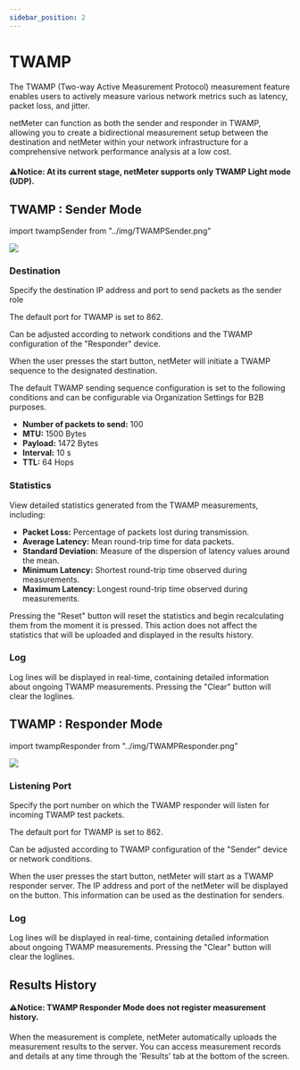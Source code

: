 ```yaml
---
sidebar_position: 2
---
```


# TWAMP

The TWAMP (Two-way Active Measurement Protocol) measurement feature enables users to actively measure 
various network metrics such as latency, packet loss, and jitter.

netMeter can function as both the sender and responder in TWAMP, allowing you to create a bidirectional 
measurement setup between the destination and netMeter within your network infrastructure for a 
comprehensive network performance analysis at a low cost.

#### **⚠︎Notice:** At its current stage, netMeter supports only TWAMP Light mode (UDP).

## TWAMP : Sender Mode

import twampSender from "../img/TWAMPSender.png"

<img src={twampSender} style={{width:380}} />

### Destination

Specify the destination IP address and port to send packets as the sender role

The default port for TWAMP is set to 862.

Can be adjusted according to network conditions and the TWAMP configuration of the "Responder" device.

When the user presses the start button, netMeter will initiate a TWAMP sequence to the designated destination.

The default TWAMP sending sequence configuration is set to the following conditions and can be configurable 
via Organization Settings for B2B purposes.

- **Number of packets to send:** 100
- **MTU:** 1500 Bytes
- **Payload:** 1472 Bytes
- **Interval:** 10 s
- **TTL:** 64 Hops

### Statistics

View detailed statistics generated from the TWAMP measurements, including:

- **Packet Loss:** Percentage of packets lost during transmission.
- **Average Latency:** Mean round-trip time for data packets.
- **Standard Deviation:** Measure of the dispersion of latency values around the mean.
- **Minimum Latency:** Shortest round-trip time observed during measurements.
- **Maximum Latency:** Longest round-trip time observed during measurements.

Pressing the "Reset" button will reset the statistics and begin recalculating them from the moment it is pressed. 
This action does not affect the statistics that will be uploaded and displayed in the results history.

### Log

Log lines will be displayed in real-time, containing detailed information about ongoing TWAMP measurements. 
Pressing the "Clear" button will clear the loglines.

## TWAMP : Responder Mode

import twampResponder from "../img/TWAMPResponder.png"

<img src={twampResponder} style={{width:380}} />

### Listening Port

Specify the port number on which the TWAMP responder will listen for incoming TWAMP test packets.

The default port for TWAMP is set to 862.

Can be adjusted according to TWAMP configuration of the "Sender" device or network conditions.

When the user presses the start button, netMeter will start as a TWAMP responder server. 
The IP address and port of the netMeter will be displayed on the button. This information can be used as the destination for senders.

### Log

Log lines will be displayed in real-time, containing detailed information about ongoing TWAMP measurements. 
Pressing the "Clear" button will clear the loglines.

## Results History

#### **⚠︎Notice:** TWAMP Responder Mode does not register measurement history.

When the measurement is complete, netMeter automatically uploads the measurement results to the server.
You can access measurement records and details at any time through the 'Results' tab at the bottom of the screen.